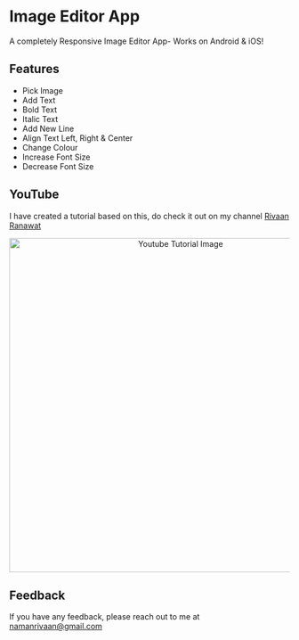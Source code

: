 # Image Editor App

A completely Responsive Image Editor App- Works on Android & iOS! 

## Features
- Pick Image
- Add Text
- Bold Text
- Italic Text
- Add New Line
- Align Text Left, Right & Center
- Change Colour
- Increase Font Size
- Decrease Font Size

## YouTube
I have created a tutorial based on this, do check it out on my channel [Rivaan Ranawat](https://youtu.be/vzg6iNziiKw) 

<p align="center">
  <img width="600" src="https://github.com/RivaanRanawat/flutter-image-editor/blob/master/screenshot.png" alt="Youtube Tutorial Image">
</p>
    
## Feedback

If you have any feedback, please reach out to me at namanrivaan@gmail.com

